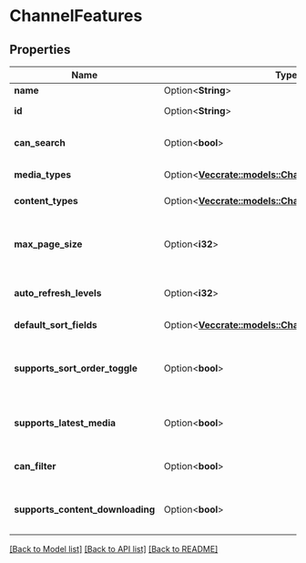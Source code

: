 # ChannelFeatures

## Properties

Name | Type | Description | Notes
------------ | ------------- | ------------- | -------------
**name** | Option<**String**> | Gets or sets the name. | [optional]
**id** | Option<**String**> | Gets or sets the identifier. | [optional]
**can_search** | Option<**bool**> | Gets or sets a value indicating whether this instance can search. | [optional]
**media_types** | Option<[**Vec<crate::models::ChannelMediaType>**](ChannelMediaType.md)> | Gets or sets the media types. | [optional]
**content_types** | Option<[**Vec<crate::models::ChannelMediaContentType>**](ChannelMediaContentType.md)> | Gets or sets the content types. | [optional]
**max_page_size** | Option<**i32**> | Gets or sets the maximum number of records the channel allows retrieving at a time. | [optional]
**auto_refresh_levels** | Option<**i32**> | Gets or sets the automatic refresh levels. | [optional]
**default_sort_fields** | Option<[**Vec<crate::models::ChannelItemSortField>**](ChannelItemSortField.md)> | Gets or sets the default sort orders. | [optional]
**supports_sort_order_toggle** | Option<**bool**> | Gets or sets a value indicating whether a sort ascending/descending toggle is supported. | [optional]
**supports_latest_media** | Option<**bool**> | Gets or sets a value indicating whether [supports latest media]. | [optional]
**can_filter** | Option<**bool**> | Gets or sets a value indicating whether this instance can filter. | [optional]
**supports_content_downloading** | Option<**bool**> | Gets or sets a value indicating whether [supports content downloading]. | [optional]

[[Back to Model list]](../README.md#documentation-for-models) [[Back to API list]](../README.md#documentation-for-api-endpoints) [[Back to README]](../README.md)


